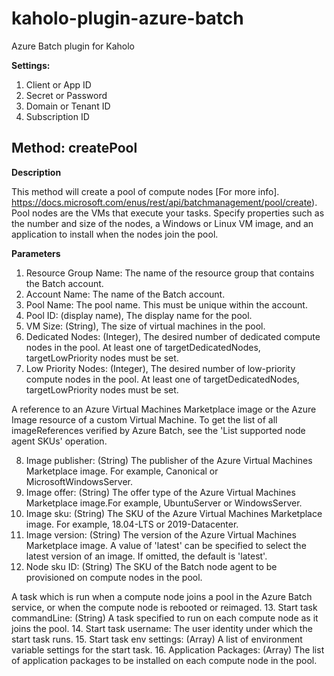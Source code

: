 # kaholo-plugin-azure-batch
Azure Batch plugin for Kaholo

**Settings:**

1. Client or App ID
2. Secret or Password
3. Domain or Tenant ID
4. Subscription ID

## Method: createPool

**Description**

This method will create a pool of compute nodes [For more info]. https://docs.microsoft.com/enus/rest/api/batchmanagement/pool/create). 
Pool nodes are the VMs that execute your tasks. Specify properties such as the number and size of the nodes, a Windows or Linux VM image, and an application to install when the nodes join the pool.

**Parameters**

1. Resource Group Name: The name of the resource group that contains the Batch account.
2. Account Name: The name of the Batch account.
3. Pool Name: The pool name. This must be unique within the account.
4. Pool ID: (display name), The display name for the pool.
5. VM Size: (String), The size of virtual machines in the pool.
6. Dedicated Nodes: (Integer), The desired number of dedicated compute nodes in the pool.
At least one of targetDedicatedNodes, targetLowPriority nodes must be set.
7. Low Priority Nodes: (Integer), The desired number of low-priority compute nodes in the pool.
At least one of targetDedicatedNodes, targetLowPriority nodes must be set.

A reference to an Azure Virtual Machines Marketplace image or the Azure Image resource of a custom Virtual Machine. To get the list of all imageReferences verified by Azure Batch, see the 'List supported node agent SKUs' operation.

8. Image publisher: (String) The publisher of the Azure Virtual Machines Marketplace image. For example, Canonical or MicrosoftWindowsServer.
9. Image offer: (String) The offer type of the Azure Virtual Machines Marketplace image.For example, UbuntuServer or WindowsServer.
10. Image sku: (String) The SKU of the Azure Virtual Machines Marketplace image. For example, 18.04-LTS or 2019-Datacenter.
11. Image version: (String) The version of the Azure Virtual Machines Marketplace image.
A value of 'latest' can be specified to select the latest version of an image. If omitted, the default is 'latest'.
12. Node sku ID: (String) The SKU of the Batch node agent to be provisioned on compute nodes in the pool.

A task which is run when a compute node joins a pool in the Azure Batch service, or when the compute node is rebooted or reimaged.
13. Start task commandLine: (String) A task specified to run on each compute node as it joins the pool.
14. Start task username: The user identity under which the start task runs.
15. Start task env settings: (Array) A list of environment variable settings for the start task.
16. Application Packages: (Array) The list of application packages to be installed on each compute node in the pool.


